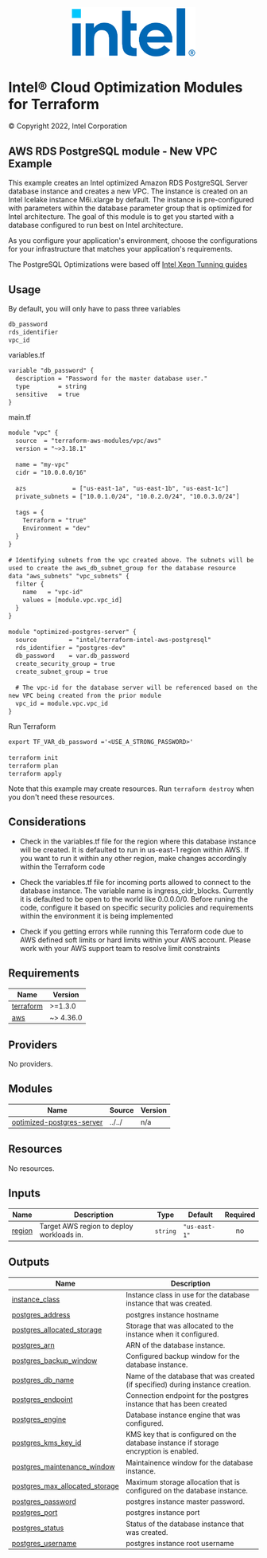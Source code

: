 <p align="center">
  <img src="https://github.com/intel/terraform-intel-aws-postgresql/blob/main/images/logo-classicblue-800px.png?raw=true" alt="Intel Logo" width="250"/>
</p>

# Intel® Cloud Optimization Modules for Terraform

© Copyright 2022, Intel Corporation

## AWS RDS PostgreSQL module - New VPC Example

This example creates an Intel optimized Amazon RDS PostgreSQL Server database instance and creates a new VPC. The instance is created on an Intel Icelake instance M6i.xlarge by default. The instance is pre-configured with parameters within the database parameter group that is optimized for Intel architecture. The goal of this module is to get you started with a database configured to run best on Intel architecture.

As you configure your application's environment, choose the configurations for your infrastructure that matches your application's requirements.

The PostgreSQL Optimizations were based off [Intel Xeon Tunning guides](<https://www.intel.com/content/www/us/en/developer/articles/guide/open-source-database-tuning-guide-on-xeon-systems.html>)

## Usage

By default, you will only have to pass three variables

```hcl
db_password
rds_identifier
vpc_id
```

variables.tf

```hcl
variable "db_password" {
  description = "Password for the master database user."
  type        = string
  sensitive   = true
}
```

main.tf

```hcl
module "vpc" {
  source  = "terraform-aws-modules/vpc/aws"
  version = "~>3.18.1"

  name = "my-vpc"
  cidr = "10.0.0.0/16"

  azs             = ["us-east-1a", "us-east-1b", "us-east-1c"]
  private_subnets = ["10.0.1.0/24", "10.0.2.0/24", "10.0.3.0/24"]

  tags = {
    Terraform = "true"
    Environment = "dev"
  }
}

# Identifying subnets from the vpc created above. The subnets will be used to create the aws_db_subnet_group for the database resource
data "aws_subnets" "vpc_subnets" {
  filter {
    name   = "vpc-id"
    values = [module.vpc.vpc_id]
  }
}

module "optimized-postgres-server" {
  source         = "intel/terraform-intel-aws-postgresql"
  rds_identifier = "postgres-dev"
  db_password    = var.db_password
  create_security_group = true
  create_subnet_group = true

  # The vpc-id for the database server will be referenced based on the new VPC being created from the prior module
  vpc_id = module.vpc.vpc_id
}
```

Run Terraform

```hcl
export TF_VAR_db_password ='<USE_A_STRONG_PASSWORD>'

terraform init  
terraform plan
terraform apply 
```

Note that this example may create resources. Run `terraform destroy` when you don't need these resources.

## Considerations

- Check in the variables.tf file for the region where this database instance will be created. It is defaulted to run in us-east-1 region within AWS. If you want to run it within any other region, make changes accordingly within the Terraform code

- Check the variables.tf file for incoming ports allowed to connect to the database instance. The variable name is ingress_cidr_blocks. Currently it is defaulted to be open to the world like 0.0.0.0/0. Before runing the code, configure it based on specific security policies and requirements within the environment it is being implemented

- Check if you getting errors while running this Terraform code due to AWS defined soft limits or hard limits within your AWS account. Please work with your AWS support team to resolve limit constraints

<!-- BEGINNING OF PRE-COMMIT-TERRAFORM DOCS HOOK -->
## Requirements

| Name | Version |
|------|---------|
| <a name="requirement_terraform"></a> [terraform](#requirement\_terraform) | >=1.3.0 |
| <a name="requirement_aws"></a> [aws](#requirement\_aws) | ~> 4.36.0 |

## Providers

No providers.

## Modules

| Name | Source | Version |
|------|--------|---------|
| <a name="module_optimized-postgres-server"></a> [optimized-postgres-server](#module\_optimized-postgres-server) | ../../ | n/a |

## Resources

No resources.

## Inputs

| Name | Description | Type | Default | Required |
|------|-------------|------|---------|:--------:|
| <a name="input_region"></a> [region](#input\_region) | Target AWS region to deploy workloads in. | `string` | `"us-east-1"` | no |

## Outputs

| Name | Description |
|------|-------------|
| <a name="output_instance_class"></a> [instance\_class](#output\_instance\_class) | Instance class in use for the database instance that was created. |
| <a name="output_postgres_address"></a> [postgres\_address](#output\_postgres\_address) | postgres instance hostname |
| <a name="output_postgres_allocated_storage"></a> [postgres\_allocated\_storage](#output\_postgres\_allocated\_storage) | Storage that was allocated to the instance when it configured. |
| <a name="output_postgres_arn"></a> [postgres\_arn](#output\_postgres\_arn) | ARN of the database instance. |
| <a name="output_postgres_backup_window"></a> [postgres\_backup\_window](#output\_postgres\_backup\_window) | Configured backup window for the database instance. |
| <a name="output_postgres_db_name"></a> [postgres\_db\_name](#output\_postgres\_db\_name) | Name of the database that was created (if specified) during instance creation. |
| <a name="output_postgres_endpoint"></a> [postgres\_endpoint](#output\_postgres\_endpoint) | Connection endpoint for the postgres instance that has been created |
| <a name="output_postgres_engine"></a> [postgres\_engine](#output\_postgres\_engine) | Database instance engine that was configured. |
| <a name="output_postgres_kms_key_id"></a> [postgres\_kms\_key\_id](#output\_postgres\_kms\_key\_id) | KMS key that is configured on the database instance if storage encryption is enabled. |
| <a name="output_postgres_maintenance_window"></a> [postgres\_maintenance\_window](#output\_postgres\_maintenance\_window) | Maintainence window for the database instance. |
| <a name="output_postgres_max_allocated_storage"></a> [postgres\_max\_allocated\_storage](#output\_postgres\_max\_allocated\_storage) | Maximum storage allocation that is configured on the database instance. |
| <a name="output_postgres_password"></a> [postgres\_password](#output\_postgres\_password) | postgres instance master password. |
| <a name="output_postgres_port"></a> [postgres\_port](#output\_postgres\_port) | postgres instance port |
| <a name="output_postgres_status"></a> [postgres\_status](#output\_postgres\_status) | Status of the database instance that was created. |
| <a name="output_postgres_username"></a> [postgres\_username](#output\_postgres\_username) | postgres instance root username |
<!-- END OF PRE-COMMIT-TERRAFORM DOCS HOOK -->
